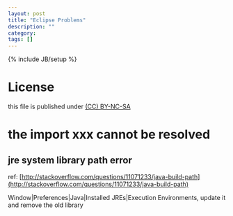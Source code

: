 ```yaml
---
layout: post
title: "Eclipse Problems"
description: ""
category:
tags: []
---
```

{% include JB/setup %}
# License
this file is published under [(CC) BY-NC-SA](http://creativecommons.org/licenses/by-nc-sa/3.0/)

# the import xxx cannot be resolved
## jre system library path error
ref: [http://stackoverflow.com/questions/11071233/java-build-path](http://stackoverflow.com/questions/11071233/java-build-path)

Window|Preferences|Java|Installed JREs|Execution Environments, update it and remove the old library

